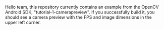 Hello team, this repository currently contains an example from the OpenCV Android SDK, "tutorial-1-camerapreview". If you successfully build it, you should see a camera preview with the FPS and image dimensions in the upper left corner. 